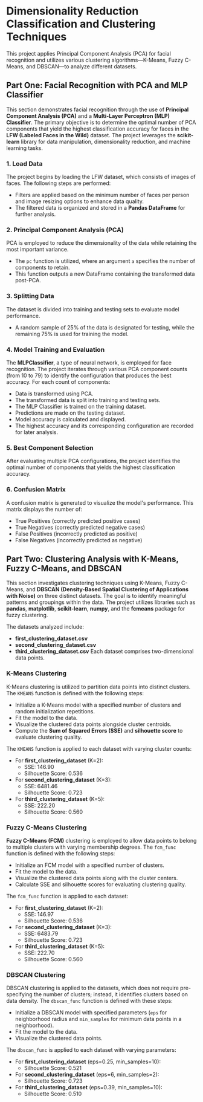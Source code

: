 # Dimensionality Reduction Classification and Clustering Techniques
This project applies Principal Component Analysis (PCA) for facial recognition and utilizes various clustering algorithms—K-Means, Fuzzy C-Means, and DBSCAN—to analyze different datasets.

## Part One: Facial Recognition with PCA and MLP Classifier
This section demonstrates facial recognition through the use of **Principal Component Analysis (PCA)** and a **Multi-Layer Perceptron (MLP) Classifier**. The primary objective is to determine the optimal number of PCA components that yield the highest classification accuracy for faces in the **LFW (Labeled Faces in the Wild)** dataset. The project leverages the **scikit-learn** library for data manipulation, dimensionality reduction, and machine learning tasks.

### 1. Load Data
The project begins by loading the LFW dataset, which consists of images of faces. The following steps are performed:
- Filters are applied based on the minimum number of faces per person and image resizing options to enhance data quality.
- The filtered data is organized and stored in a **Pandas DataFrame** for further analysis.

### 2. Principal Component Analysis (PCA)
PCA is employed to reduce the dimensionality of the data while retaining the most important variance. 
- The `pc` function is utilized, where an argument `a` specifies the number of components to retain.
- This function outputs a new DataFrame containing the transformed data post-PCA.

### 3. Splitting Data
The dataset is divided into training and testing sets to evaluate model performance. 
- A random sample of 25% of the data is designated for testing, while the remaining 75% is used for training the model.

### 4. Model Training and Evaluation
The **MLPClassifier**, a type of neural network, is employed for face recognition. The project iterates through various PCA component counts (from 10 to 79) to identify the configuration that produces the best accuracy. For each count of components:
- Data is transformed using PCA.
- The transformed data is split into training and testing sets.
- The MLP Classifier is trained on the training dataset.
- Predictions are made on the testing dataset.
- Model accuracy is calculated and displayed. 
- The highest accuracy and its corresponding configuration are recorded for later analysis.

### 5. Best Component Selection
After evaluating multiple PCA configurations, the project identifies the optimal number of components that yields the highest classification accuracy.

### 6. Confusion Matrix
A confusion matrix is generated to visualize the model's performance. This matrix displays the number of:
- True Positives (correctly predicted positive cases)
- True Negatives (correctly predicted negative cases)
- False Positives (incorrectly predicted as positive)
- False Negatives (incorrectly predicted as negative)

## Part Two: Clustering Analysis with K-Means, Fuzzy C-Means, and DBSCAN
This section investigates clustering techniques using K-Means, Fuzzy C-Means, and **DBSCAN (Density-Based Spatial Clustering of Applications with Noise)** on three distinct datasets. The goal is to identify meaningful patterns and groupings within the data. The project utilizes libraries such as **pandas**, **matplotlib**, **scikit-learn**, **numpy**, and the **fcmeans** package for fuzzy clustering.

The datasets analyzed include:
- **first_clustering_dataset.csv**
- **second_clustering_dataset.csv**
- **third_clustering_dataset.csv**
Each dataset comprises two-dimensional data points.

### K-Means Clustering
K-Means clustering is utilized to partition data points into distinct clusters. The `KMEANS` function is defined with the following steps:
- Initialize a K-Means model with a specified number of clusters and random initialization repetitions.
- Fit the model to the data.
- Visualize the clustered data points alongside cluster centroids.
- Compute the **Sum of Squared Errors (SSE)** and **silhouette score** to evaluate clustering quality.

The `KMEANS` function is applied to each dataset with varying cluster counts:
- For **first_clustering_dataset** (K=2): 
  - SSE: 146.90
  - Silhouette Score: 0.536
- For **second_clustering_dataset** (K=3):
  - SSE: 6481.46
  - Silhouette Score: 0.723
- For **third_clustering_dataset** (K=5):
  - SSE: 222.20
  - Silhouette Score: 0.560

### Fuzzy C-Means Clustering
**Fuzzy C-Means (FCM)** clustering is employed to allow data points to belong to multiple clusters with varying membership degrees. The `fcm_func` function is defined with the following steps:
- Initialize an FCM model with a specified number of clusters.
- Fit the model to the data.
- Visualize the clustered data points along with the cluster centers.
- Calculate SSE and silhouette scores for evaluating clustering quality.

The `fcm_func` function is applied to each dataset:
- For **first_clustering_dataset** (K=2):
  - SSE: 146.97
  - Silhouette Score: 0.536
- For **second_clustering_dataset** (K=3):
  - SSE: 6483.79
  - Silhouette Score: 0.723
- For **third_clustering_dataset** (K=5):
  - SSE: 222.70
  - Silhouette Score: 0.560

### DBSCAN Clustering
DBSCAN clustering is applied to the datasets, which does not require pre-specifying the number of clusters; instead, it identifies clusters based on data density. The `dbscan_func` function is defined with these steps:
- Initialize a DBSCAN model with specified parameters (`eps` for neighborhood radius and `min_samples` for minimum data points in a neighborhood).
- Fit the model to the data.
- Visualize the clustered data points.

The `dbscan_func` is applied to each dataset with varying parameters:
- For **first_clustering_dataset** (eps=0.25, min_samples=10):
  - Silhouette Score: 0.521
- For **second_clustering_dataset** (eps=6, min_samples=2):
  - Silhouette Score: 0.723
- For **third_clustering_dataset** (eps=0.39, min_samples=10):
  - Silhouette Score: 0.510
